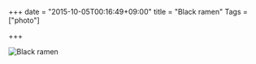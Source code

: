 +++
date = "2015-10-05T00:16:49+09:00"
title = "Black ramen"
Tags = ["photo"]

+++

![Black ramen](/img/black-ramen.jpg)

